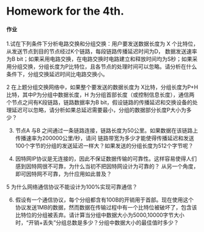 # Homework for the 4th.

#### 作业
1.试在下列条件下分析电路交换和分组交换：用户要发送数据长度为 X 个比特位， 从发送节点到目的节点经过K个链路，每段链路传播延迟时间为D， 数据发送速率为B bit；如果采用电路交换，在电路交换时电路建立和释放时间均为S秒；如果采用分组交换，分组长度为P比特位，且各节点的处理时间可以忽略。请分析在什么条件下，分组交换延迟时间比电路交换小。

2 在上题分组交换网络中，如果整个要发送的数据长度为 X比特，分组长度为P+H 比特，其中P为分组中数据长度，H 为分组首部长度（或控制信息长度），通信两个节点之间有K段链路，链路数据率为B bit，假设链路的传播延迟和交换设备的处理延迟可以忽略，请分析如果总延迟需要最小，分组的数据部分长度P大小为多少？


3. 节点A 与B 之间通过一条链路连接，链路长度为50公里。如果数据在该链路上传播速率为200000公里/秒，请问 链路带宽为多少才能使得传播延迟和发送100个字节的分组的发送延迟一样大？如果发送的分组长度为512个字节呢？


4. 因特网IP协议是无连接的，因此不保证数据传输的可靠性。这样容易使得人们感到因特网很不可靠，为什么当初不把因特网设计为可靠的？ 从另一个角度，即可因特网不可靠，为什应用如此普及？

5 为什么网络通信协议不能设计为100%实现可靠通信？


6. 假设有一个通信协议，每个分组都含有100B的开销用于首部。现在使用这个协议发送1MB的数据，然而数据在传输过程中有一个比特位被破坏了，包含该比特位的分组被丢弃。请计算当分组中数据大小为5000,10000字节大小时，“开销+丢失”分组总数是多少？分组中数据大小的最佳值时多少？
